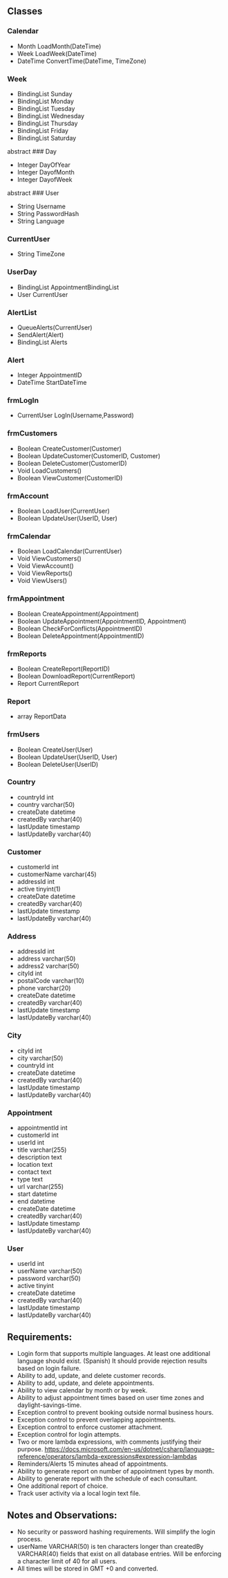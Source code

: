 ## Classes
### Calendar
- Month LoadMonth(DateTime)
- Week LoadWeek(DateTime)
- DateTime ConvertTime(DateTime, TimeZone)

### Week
- BindingList Sunday<Day>
- BindingList Monday<Day>
- BindingList Tuesday<Day>
- BindingList Wednesday<Day>
- BindingList Thursday<Day>
- BindingList Friday<Day>
- BindingList Saturday<Day>

abstract ### Day
- Integer DayOfYear
- Integer DayofMonth
- Integer DayofWeek

abstract ### User
- String Username
- String PasswordHash
- String Language

### CurrentUser
- String TimeZone

### UserDay
- BindingList AppointmentBindingList<Appointment>
- User CurrentUser

### AlertList
- QueueAlerts(CurrentUser)
- SendAlert(Alert)
- BindingList Alerts<Alert>

### Alert
- Integer AppointmentID
- DateTime StartDateTime

### frmLogIn
- CurrentUser LogIn(Username,Password)

### frmCustomers
- Boolean CreateCustomer(Customer)
- Boolean UpdateCustomer(CustomerID, Customer)
- Boolean DeleteCustomer(CustomerID)
- Void LoadCustomers()
- Boolean ViewCustomer(CustomerID)

### frmAccount
- Boolean LoadUser(CurrentUser)
- Boolean UpdateUser(UserID, User)

### frmCalendar
- Boolean LoadCalendar(CurrentUser)
- Void ViewCustomers()
- Void ViewAccount()
- Void ViewReports()
- Void ViewUsers()

### frmAppointment
- Boolean CreateAppointment(Appointment)
- Boolean UpdateAppointment(AppointmentID, Appointment)
- Boolean CheckForConflicts(AppointmentID)
- Boolean DeleteAppointment(AppointmentID)

### frmReports
- Boolean CreateReport(ReportID)
- Boolean DownloadReport(CurrentReport)
- Report CurrentReport

### Report
- array ReportData

### frmUsers
- Boolean CreateUser(User)
- Boolean UpdateUser(UserID, User)
- Boolean DeleteUser(UserID)

### Country
- countryId int
- country varchar(50)
- createDate datetime
- createdBy varchar(40)
- lastUpdate timestamp
- lastUpdateBy varchar(40)

### Customer
- customerId int
- customerName varchar(45)
- addressId int
- active tinyint(1)
- createDate datetime
- createdBy varchar(40)
- lastUpdate timestamp
- lastUpdateBy varchar(40)

### Address
- addressId int
- address varchar(50)
- address2 varchar(50)
- cityId int
- postalCode varchar(10)
- phone varchar(20)
- createDate datetime
- createdBy varchar(40)
- lastUpdate timestamp
- lastUpdateBy varchar(40)

### City
- cityId int
- city varchar(50)
- countryId int
- createDate datetime
- createdBy varchar(40)
- lastUpdate timestamp
- lastUpdateBy varchar(40)

### Appointment
- appointmentId int
- customerId int
- userId int
- title varchar(255)
- description text
- location text
- contact text
- type text
- url varchar(255)
- start datetime
- end datetime
- createDate datetime
- createdBy varchar(40)
- lastUpdate timestamp
- lastUpdateBy varchar(40)

### User
- userId int
- userName varchar(50)
- password varchar(50)
- active tinyint
- createDate datetime
- createdBy varchar(40)
- lastUpdate timestamp
- lastUpdateBy varchar(40)

## Requirements:
- Login form that supports multiple languages. At least one additional language should exist. (Spanish) It should provide rejection results based on login failure.
- Ability to add, update, and delete customer records.
- Ability to add, update, and delete appointments.
- Ability to view calendar by month or by week.
- Ability to adjust appointment times based on user time zones and daylight-savings-time.
- Exception control to prevent booking outside normal business hours.
- Exception control to prevent overlapping appointments.
- Exception control to enforce customer attachment.
- Exception control for login attempts.
- Two or more lambda expressions, with comments justifying their purpose.
https://docs.microsoft.com/en-us/dotnet/csharp/language-reference/operators/lambda-expressions#expression-lambdas
- Reminders/Alerts 15 minutes ahead of appointments.
- Ability to generate report on number of appointment types by month.
- Ability to generate report with the schedule of each consultant.
- One additional report of choice.
- Track user activity via a local login text file.

## Notes and Observations:
- No security or password hashing requirements. Will simplify the login process.
- userName VARCHAR(50) is ten characters longer than createdBy VARCHAR(40) fields that exist on all database entries. Will be enforcing a character limit of 40 for all users.
- All times will be stored in GMT +0 and converted.
